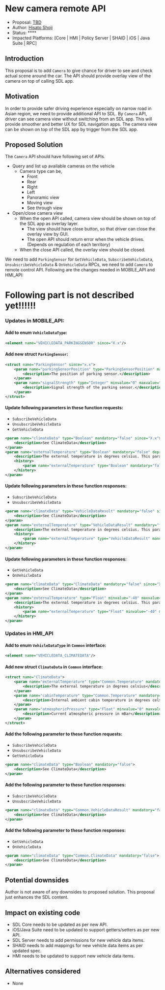 # New camera remote API

* Proposal: [TBD](TBD)
* Author: [Hisato Shoji](https://github.com/francais-harry/)
* Status: ****
* Impacted Platforms: [Core | HMI | Policy Server | SHAID | iOS | Java Suite | RPC]

## Introduction

This proposal is to add `Camera` to give chance for driver to see and check actual scene around the car. The API should provide overlay view of the camera on top of calling SDL app.

## Motivation

In order to provide safer driving experience especially on narrow road in Asian region, we need to provide additional API to SDL. By `Camera` API, driver can see camera view without switching from an SDL app. This will provide smoother and better UX for SDL navigation apps. The camera view can be shown on top of the SDL app by trigger from the SDL app.

## Proposed Solution

The `Camera` API should have following set of APIs.
- Query and list up available cameras on the vehicle
  - Camera type can be,
    - Front
    - Rear
    - Right
    - Left
    - Panoramic view
    - Moving view
    - See through view
- Open/close camera view
  - When the open API called, camera view should be shown on top of the SDL app as overlay layer.
    - The view should have close button, so that driver can close the overlay view by GUI.
    - The open API should return error when the vehicle drives. (Depends on regulation of each territory)
  - When the close API called, the overlay view should be closed.


We need to add `ParkingSensor` for `GetVehicleData`, `SubscribeVehicleData`, `UnsubscribeVehicleData` & `OnVehicleData` RPCs, we need to add `Camera` to remote control API. Following are the changes needed in MOBILE_API and HMI_API:

# Following part is not described yet!!!!!!


### Updates in MOBILE_API:

#### Add to enum `VehicleDataType`:

```xml
<element name="VEHICLEDATA_PARKINGSENSOR" since="X.x"/>

```
#### Add new struct `ParkingSensor`:

```xml
<struct name="ParkingSensor" since="x.x">
	<param name="parkingSensorPosition" type="ParkingSensorPosition" mandatory="true">
		<description>The position of parking sensor.</description>
	</param>
	<param name="signalStrength" type="Integer" minvalue="0" maxvalue="100" mandatory="true">
		<description>Signal strength of the parking sensor.</description>
	</param>
</struct>
```

#### Update following parameters in these function requests:
* `SubscribeVehicleData`
* `UnsubscribeVehicleData`
* `GetVehicleData`

```xml
<param name="climateData" type="Boolean" mandatory="false" since="X.x">
	<description>See ClimateData</description>
</param>
<param name="externalTemperature" type="Boolean" mandatory="false" deprecated="true" since="X.x">
	<description>The external temperature in degrees celsius. This parameter is deprecated starting RPC Spec X.x.x, please see climateData.</description>
	<history>
		<param name="externalTemperature" type="Boolean" mandatory="false" since="2.0" until="X.x" />
	</history>
</param>
```

#### Update following parameters in these function responses:
* `SubscribeVehicleData`
* `UnsubscribeVehicleData`

```xml
<param name="climateData" type="VehicleDataResult" mandatory="false" since="X.x">
	<description>See ClimateData</description>
</param>
<param name="externalTemperature" type="VehicleDataResult" mandatory="false" deprecated="true" since="X.x">
	<description>The external temperature in degrees celsius. This parameter is deprecated starting RPC Spec X.x.x, please see climateData.</description>
	<history>
		<param name="externalTemperature" type="VehicleDataResult" mandatory="false" since="2.0" until="X.x" />
	</history>
</param>
```

#### Update following parameters in these function responses:
* `GetVehicleData`
* `OnVehicleData`

```xml
<param name="climateData" type="ClimateData" mandatory="false" since="X.x">
	<description>See ClimateData</description>
</param>
<param name="externalTemperature" type="Float" minvalue="-40" maxvalue="100" mandatory="false" deprecated="true" since="X.x">
	<description>The external temperature in degrees celsius. This parameter is deprecated starting RPC Spec X.x.x, please see climateData.</description>
	<history>
		<param name="externalTemperature" type="Float" minvalue="-40" maxvalue="100" mandatory="false" since="2.0" until="X.x" />
	</history>
</param>
```

### Updates in HMI_API

#### Add to enum `VehicleDataType` in `Common` interface:

```xml
<element name="VEHICLEDATA_CLIMATEDATA"/>
```
#### Add new struct `ClimateData` in `Common` interface:

```xml
<struct name="ClimateData">
	<param name="externalTemperature" type="Common.Temperature" mandatory="false">
		<description>The external temperature in degrees celsius</description>
	</param>
	<param name="cabinTemperature" type="Common.Temperature" mandatory="false">
		<description>Internal ambient cabin temperature in degrees celsius</description>
	</param>
	<param name="atmosphericPressure" type="Float" minvalue="0" maxvalue="2000" mandatory="false">
		<description>Current atmospheric pressure in mBar</description>
	</param>
</struct>
```

#### Add the following parameter to these function requests:
* `SubscribeVehicleData`
* `UnsubscribeVehicleData`
* `GetVehicleData`

```xml
<param name="climateData" type="Boolean" mandatory="false">
	<description>See ClimateData</description>
</param>
```

#### Add the following parameter to these function responses:
* `SubscribeVehicleData`
* `UnsubscribeVehicleData`

```xml
<param name="climateData" type="Common.VehicleDataResult" mandatory="false">
	<description>See ClimateData</description>
</param>
```

#### Add the following parameter to these function responses:
* `GetVehicleData`
* `OnVehicleData`

```xml
<param name="climateData" type="Common.ClimateData" mandatory="false">
	<description>See ClimateData</description>
</param>
```

## Potential downsides

Author is not aware of any downsides to proposed solution. This proposal just enhances the SDL content.

## Impact on existing code

* SDL Core needs to be updated as per new API.
* iOS/Java Suite need to be updated to support getters/setters as per new API.
* SDL Server needs to add permissions for new vehicle data items.
* SHAID needs to add mappings for new vehicle data items as per updated spec.
* HMI needs to be updated to support new vehicle data items.

## Alternatives considered

* None
